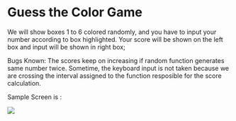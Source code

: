 # Guess the Color Game

We will show boxes 1 to 6 colored randomly, and you have to input your number according to box highlighted. 
Your score will be shown on the left box and input will be shown in right box;


Bugs Known:
The scores keep on increasing if random function generates same number twice.
Sometime, the keyboard input is not taken because we are crossing the interval assigned to the function resposible for the score calculation.

Sample Screen is : 

![](https://github.com/murali-arun/GuessTheColorGame/blob/master/web/ScreenShot_sample.JPG)
